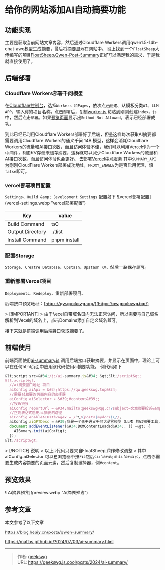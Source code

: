 # 给你的网站添加AI自动摘要功能


## 功能实现

主要是获取当前网站文章内容，然后通过Cloudflare Workers调用qwen1.5-14b-chat-awq模型生成摘要，最后将摘要显示在网站中。
网上找到一个`FloatSheep`大佬编写的项目[FloatSheep/Qwen-Post-Summary](https://github.com/FloatSheep/Qwen-Post-Summary/)正好可以满足我的需求，于是我就直接使用了。
## 后端部署

### Cloudflare Workers部署千问模型
在[Cloudflare控制台](https://dash.cloudflare.com/)，选择`Workers 和Pages`，依次点击`创建`、从模板分类`AI`、`LLM APP`，输入你的项目名称，点击`部署`后，复制[worker.js](https://github.com/FloatSheep/Qwen-Post-Summary/blob/vercel/worker/worker.js),粘贴到刚刚创建`index。js`中，然后点击`部署`。如果[预览页面](https://qw.geekswg.workers.dev/)显示出`Method Not Allowed`，表示已经部署成功。

到此已经已利用Cloudflare Workers部署好了后端，但是这样每次获取AI摘要都需要调用Cloudflare Workers的通义千问 14B 模型，这样会消耗Cloudflare Workers的流量和AI接口次数，而且访问体验不佳，我们可以利用Vercel作为一个中间件，利用KV存储来缓存摘要，这样就可以减少Cloudflare Workers的流量和AI接口次数，而且访问体验也会更好。
去部署[Vercel中间服务](https://vercel.com/new/clone?repository-url=https%3A%2F%2Fgithub.com%2FFloatSheep%2FQwen-Post-Summary%2Ftree%2Fvercel&amp;env=SUMMARY_API%2CPROXY_ENABLE&amp;envDescription=SUMMARY_API%20%E4%B8%BA%20Cloudflare%20Worker%20%E6%89%80%E7%BB%99%E5%87%BA%E7%9A%84%E5%9F%9F%E5%90%8D%EF%BC%8CPROXY_ENABLE%20%E8%AF%B7%E5%A1%AB%E5%86%99%20false&amp;output-directory=.%2Fdist)
其中`SUMMARY_API`为刚刚CloudFlare Workers部署成功地址，`PROXY_ENABLE`为是否启用代理，填`false`即可。

### vercel部署项目配置
`Settings`、`Build &amp; Development Settings` 配置如下
![vercel部署配置](vercel-settings.webp &#34;vercel部署配置&#34;) 

|Key | value |
| ------ | ----------- |
|Build Command    | tsC|
|Output Directory | ./dist |
|Install Command  | pnpm install |

### 配置Storage
`Storage`、`Creatre Database`、`Upstash`、`Upstash KV`、然后一路保存即可。
### 重新部署Vercel项目
`Deployments`、`Redeploy`、重新部署项目。

后端接口预览地址：[https://qw.geekswg.top/](https://qw.geekswg.top/)

&gt; [!IMPORTANT]
&gt; 由于Vecel自带域名国内无法正常访问，所以需要将自己域名解析到Vecel的域名上，点击Domains添加自定义域名即可。  

接下来就是前端调用后端接口获取摘要了。
## 前端使用
前端页面使用[ai-summary.js](http://geekswg.js.cool/js/ai-summary.js) 调用后端接口获取摘要，并显示在页面中，理论上可以在任何html页面中应用该代码使用ai摘要功能。
例代码如下
```js
&lt;script src=&#34;/js/ai-summary.js&#34; &gt;&lt;/script&gt;
&lt;script&gt;
  //ai摘要接口地址 项目 
  aiConfig.aiApi = &#34;https://qw.geekswg.top&#34;
  //需要ai摘要的页面内容的选择器
  aiConfig.aiSelector = &#39;#content&#39;;
  //投诉链接
  aiConfig.reportUrl = &#34;mailto:geekswg@qq.cn?subject=文章摘要投诉&amp;body=投诉网址：=&#34;&#43;location.href;
  //正则表达式启用ai摘要的路径
  aiConfig.enableAIPathRegex = /^\/(posts|mydocs)\//; 
  aiConfig.aiGPTDesc = &#39;我是一个基于通义千问大语言模型（LLM）的AI摘要工具，它可以帮助你快速生成文章摘要，提高阅读体验。&#39;;
  document.addEventListener(&#34;DOMContentLoaded&#34;, () =&gt; {
    AISmmary.init(aiConfig);
  });
&lt;/script&gt;
```
&gt; [!NOTICE] 说明
&gt; 以上js代码只要来自FloatSheep,稍作修改调整
&gt; 其中 aiConfig.aiSelector 可以在浏览器中按`F12`然后`Ctrl&#43;Shitf&#43;C`，点击你需要生成内容摘要的页面元素，然后复制选择器，例`#content`。

## 预览效果

![Ai摘要预览](preview.webp &#34;Ai摘要预览&#34;)

## 参考文章
本文参考了以下文章 

https://blog.hesiy.cn/posts/qwen-summary/

https://mabbs.github.io/2024/07/03/ai-summary.html 



---

> 作者: [geekswg](https://github.com/geekswg)  
> URL: https://geekswg.js.cool/posts/2024/ai-summary/  

